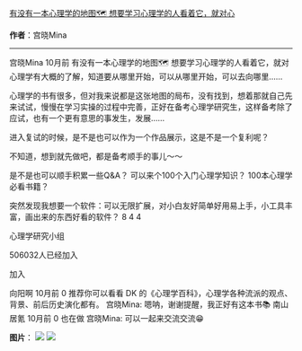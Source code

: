 

[有没有一本心理学的地图🗺 想要学习心理学的人看着它，就对心](https://m.okjike.com/originalPosts/6663e7a969fbc53a49d1349b?s=ewoidSI6ICI1N2Y0ZGFjYWI2YzFlNTEzMDBiMDQyNmQiCn0=)

**作者**：宫晓Mina

---

宫晓Mina
10月前
有没有一本心理学的地图🗺
想要学习心理学的人看着它，就对心理学有大概的了解，知道要从哪里开始，可以从哪里开始，可以去向哪里……

心理学的书有很多，但对我来说都是这张地图的局布，没有找到，想着那就自己先来试试，慢慢在学习实操的过程中完善，正好在备考心理学研究生，这样备考除了应试，也有一个更有意思的事发生，发展……

进入复试的时候，是不是也可以作为一个作品展示，这是不是一个复利呢？

不知道，想到就先做吧，都是备考顺手的事儿～～

是不是也可以顺手积累一些Q&A？
可以来个100个入门心理学知识？
100本心理学必看书籍？

突然发现我想要一个软件：可以无限扩展，对小白友好简单好用易上手，小工具丰富，画出来的东西好看的软件？
8
4
4

心理学研究小组

506032人已经加入

加入

向阳啊
10月前
0
推荐你可以看看 DK 的《心理学百科》，心理学各种流派的观点、背景、前后历史演化都有。
宫晓Mina: 嗯呐，谢谢提醒，我正好有这本书📚
南山居氪
10月前
0
也在做
宫晓Mina: 可以一起来交流交流😁

**图片**：
![](https://cdnv2.ruguoapp.com/FpqWpV9BUnO_EoL5AMOP8cZ2Fm8wv3.png?imageMogr2/auto-orient/thumbnail/1500x2000%3E)
![](https://cdnv2.ruguoapp.com/FvOjrW7uRzUFE9Ggr5JzzSsbackFv3.jpg?imageMogr2/auto-orient/thumbnail/1500x2000%3E/interlace/1)